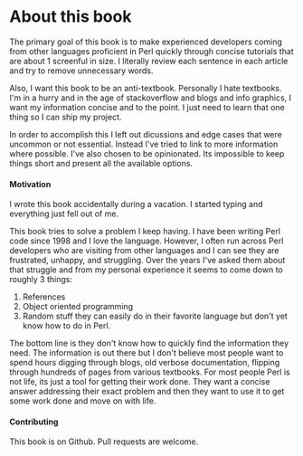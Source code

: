 # About this book

The primary goal of this book is to make experienced developers coming from
other languages proficient in Perl quickly through concise tutorials that are
about 1 screenful in size.  I literally review each sentence in each
article and try to remove unnecessary words.

Also, I want this book to be an anti-textbook.  Personally I hate textbooks.
I'm in a hurry and in the age of stackoverflow and blogs and info graphics, I
want my information concise and to the point.  I just need to learn that one
thing so I can ship my project.

In order to accomplish this I left out dicussions and edge cases that were
uncommon or not essential.  Instead I've tried to link to more information
where possible. I've also chosen to be opinionated.  Its impossible to keep
things short and present all the available options.

#### Motivation

I wrote this book accidentally during a vacation.  I started typing and
everything just fell out of me.  

This book tries to solve a problem I keep having.  I have been writing Perl
code since 1998 and I love the language.  However, I often run across Perl
developers who are visiting from other languages and I can see they are
frustrated, unhappy, and struggling.  Over the years I've asked them about that
struggle and from my personal experience it seems to come down to roughly 3
things:

1. References
2. Object oriented programming
3. Random stuff they can easily do in their favorite language but don't
yet know how to do in Perl.

The bottom line is they don't know how to quickly find the information they
need.  The information is out there but I don't believe most people want to
spend hours digging through blogs, old verbose documentation, flipping through
hundreds of pages from various textbooks.  For most people Perl is not life,
its just a tool for getting their work done.  They want a concise answer
addressing their exact problem and then they want to use it to get some work
done and move on with life.

#### Contributing

This book is on Github.  Pull requests are welcome.
